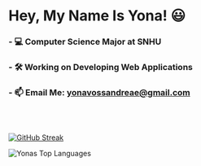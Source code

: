 # Hey, My Name Is Yona! 😃
### - 💻 Computer Science Major at SNHU
### - 🛠 Working on Developing Web Applications
### - 📫 Email Me: yonavossandreae@gmail.com

<br><br>

[![GitHub Streak](http://github-readme-streak-stats.herokuapp.com?user=yonava&theme=dark)](https://git.io/streak-stats)

<img align="left" alt="Yonas Top Languages" src="https://github-readme-stats.vercel.app/api/top-langs/?username=Yonava&layout=compact&langs_count=8"/>
